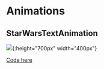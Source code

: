 # Animations

## StarWarsTextAnimation

![](/Gifs/StarWarsAnimation.gif){:height="700px" width="400px"}

[Code here](/AnimationsSwiftUI/AnimationsSwiftUI/StarWarsTextAnimation/StarWarsTextView.swift)

